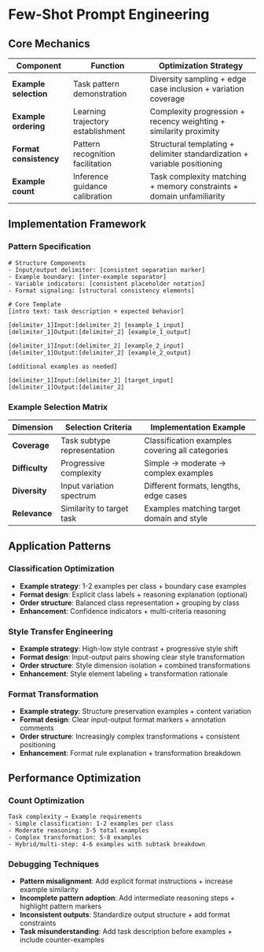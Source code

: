 # Few-Shot Prompt Engineering

## Core Mechanics
| Component | Function | Optimization Strategy |
|-----------|----------|----------------------|
| **Example selection** | Task pattern demonstration | Diversity sampling + edge case inclusion + variation coverage |
| **Example ordering** | Learning trajectory establishment | Complexity progression + recency weighting + similarity proximity |
| **Format consistency** | Pattern recognition facilitation | Structural templating + delimiter standardization + variable positioning |
| **Example count** | Inference guidance calibration | Task complexity matching + memory constraints + domain unfamiliarity |

## Implementation Framework

### Pattern Specification
```
# Structure Components
- Input/output delimiter: [consistent separation marker]
- Example boundary: [inter-example separator]
- Variable indicators: [consistent placeholder notation]
- Format signaling: [structural consistency elements]

# Core Template
[intro text: task description + expected behavior]

[delimiter_1]Input:[delimiter_2] [example_1_input]
[delimiter_1]Output:[delimiter_2] [example_1_output]

[delimiter_1]Input:[delimiter_2] [example_2_input]
[delimiter_1]Output:[delimiter_2] [example_2_output]

[additional examples as needed]

[delimiter_1]Input:[delimiter_2] [target_input]
[delimiter_1]Output:[delimiter_2]
```

### Example Selection Matrix
| Dimension | Selection Criteria | Implementation Example |
|-----------|-------------------|------------------------|
| **Coverage** | Task subtype representation | Classification examples covering all categories |
| **Difficulty** | Progressive complexity | Simple → moderate → complex examples |
| **Diversity** | Input variation spectrum | Different formats, lengths, edge cases |
| **Relevance** | Similarity to target task | Examples matching target domain and style |

## Application Patterns

### Classification Optimization
- **Example strategy**: 1-2 examples per class + boundary case examples
- **Format design**: Explicit class labels + reasoning explanation (optional)
- **Order structure**: Balanced class representation + grouping by class
- **Enhancement**: Confidence indicators + multi-criteria reasoning

### Style Transfer Engineering 
- **Example strategy**: High-low style contrast + progressive style shift
- **Format design**: Input-output pairs showing clear style transformation
- **Order structure**: Style dimension isolation + combined transformations
- **Enhancement**: Style element labeling + transformation rationale

### Format Transformation
- **Example strategy**: Structure preservation examples + content variation
- **Format design**: Clear input-output format markers + annotation comments
- **Order structure**: Increasingly complex transformations + consistent positioning
- **Enhancement**: Format rule explanation + transformation breakdown

## Performance Optimization

### Count Optimization
```
Task complexity → Example requirements
- Simple classification: 1-2 examples per class
- Moderate reasoning: 3-5 total examples
- Complex transformation: 5-8 examples
- Hybrid/multi-step: 4-6 examples with subtask breakdown
```

### Debugging Techniques
- **Pattern misalignment**: Add explicit format instructions + increase example similarity
- **Incomplete pattern adoption**: Add intermediate reasoning steps + highlight pattern markers
- **Inconsistent outputs**: Standardize output structure + add format constraints
- **Task misunderstanding**: Add task description before examples + include counter-examples 